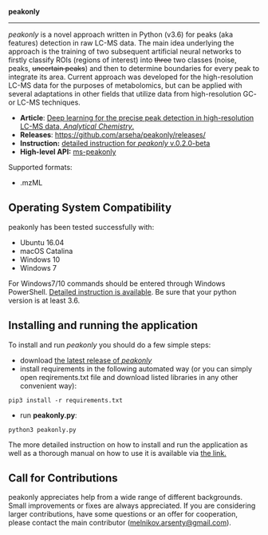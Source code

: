 **peakonly**
________

*peakonly* is a novel approach written in Python (v3.6) for peaks (aka features) detection in raw LC-MS data. The main idea underlying the approach is the training of two subsequent artificial neural networks to firstly classify ROIs (regions of interest) into ~~three~~ two classes (noise, peaks, ~~uncertain peaks~~) and then to determine boundaries for every peak to integrate its area. Current approach was developed for the high-resolution LC-MS data for the purposes of metabolomics, but can be applied with several adaptations in other fields that utilize data from high-resolution GC- or LC-MS techniques.

- **Article**: [Deep learning for the precise peak detection in high-resolution LC-MS data, *Analytical Chemistry*.](http://dx.doi.org/10.1021/acs.analchem.9b04811)
- **Releases**: https://github.com/arseha/peakonly/releases/
- **Instruction:** [detailed instruction for *peakonly* v.0.2.0-beta](https://bit.ly/peakonly_manual)
- **High-level API:** [ms-peakonly](https://github.com/sorenwacker/ms-peakonly)


Supported formats: 

- .mzML

Operating System Compatibility
------------------------------
peakonly has been tested successfully with:

- Ubuntu 16.04 
- macOS Catalina
- Windows 10 
- Windows 7

For Windows7/10 commands should be entered through Windows PowerShell. [Detailed instruction is available](https://bit.ly/peakonly_manual). Be sure that your python version is at least 3.6.


Installing and running the application
----------------------------
To install and run *peakonly* you should do a few simple steps:

- download [the latest release of *peakonly*](https://github.com/Arseha/peakonly/releases)
- install requirements in the following automated way (or you can simply open reqirements.txt file and download listed libraries in any other convenient way): 
```
pip3 install -r requirements.txt
```
- run **peakonly.py**:
```
python3 peakonly.py
```

The more detailed instruction on how to install and run the application as well as a thorough manual on how to use it is available via [the link.](https://bit.ly/peakonly_manual)


Call for Contributions
----------------------

peakonly appreciates help from a wide range of different backgrounds.
Small improvements or fixes are always appreciated.
If you are considering larger contributions, have some questions or an offer for cooperation,
please contact the main contributor (melnikov.arsenty@gmail.com).
